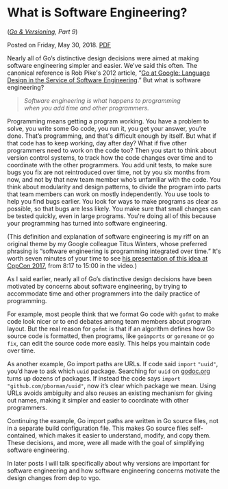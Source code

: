 # What is Software Engineering?

(*[Go & Versioning](https://research.swtch.com/vgo), Part 9*)

Posted on Friday, May 30, 2018. [PDF](https://research.swtch.com/vgo-eng.pdf)


Nearly all of Go’s distinctive design decisions were aimed at making software engineering simpler and easier. We've said this often. The canonical reference is Rob Pike's 2012 article, “[Go at Google: Language Design in the Service of Software Engineering](https://talks.golang.org/2012/splash.article).” But what is software engineering?

> *Software engineering is what happens to programming
<br/>when you add time and other programmers.*

Programming means getting a program working. You have a problem to solve, you write some Go code, you run it, you get your answer, you’re done. That’s programming, and that's difficult enough by itself. But what if that code has to keep working, day after day? What if five other programmers need to work on the code too? Then you start to think about version control systems, to track how the code changes over time and to coordinate with the other programmers. You add unit tests, to make sure bugs you fix are not reintroduced over time, not by you six months from now, and not by that new team member who’s unfamiliar with the code. You think about modularity and design patterns, to divide the program into parts that team members can work on mostly independently. You use tools to help you find bugs earlier. You look for ways to make programs as clear as possible, so that bugs are less likely. You make sure that small changes can be tested quickly, even in large programs. You're doing all of this because your programming has turned into software engineering.

(This definition and explanation of software engineering is my riff on an original theme by my Google colleague Titus Winters, whose preferred phrasing is “software engineering is programming integrated over time.” It's worth seven minutes of your time to see [his presentation of this idea at CppCon 2017](https://www.youtube.com/watch?v=tISy7EJQPzI&t=8m17s), from 8:17 to 15:00 in the video.)

As I said earlier, nearly all of Go’s distinctive design decisions have been motivated by concerns about software engineering, by trying to accommodate time and other programmers into the daily practice of programming.

For example, most people think that we format Go code with `gofmt` to make code look nicer or to end debates among team members about program layout. But the real reason for `gofmt` is that if an algorithm defines how Go source code is formatted, then programs, like `goimports` or `gorename` or `go` `fix`, can edit the source code more easily. This helps you maintain code over time.

As another example, Go import paths are URLs. If code said `import` `"uuid"`, you’d have to ask which `uuid` package. Searching for `uuid` on [godoc.org](https://godoc.org) turns up dozens of packages. If instead the code says `import` `"github.com/pborman/uuid"`, now it’s clear which package we mean. Using URLs avoids ambiguity and also reuses an existing mechanism for giving out names, making it simpler and easier to coordinate with other programmers.

Continuing the example, Go import paths are written in Go source files, not in a separate build configuration file. This makes Go source files self-contained, which makes it easier to understand, modify, and copy them. These decisions, and more, were all made with the goal of simplifying software engineering.

In later posts I will talk specifically about why versions are important for software engineering and how software engineering concerns motivate the design changes from dep to vgo.